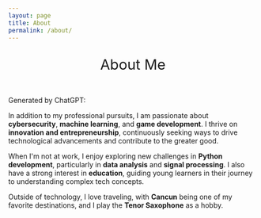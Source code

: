 ```yaml
---
layout: page
title: About
permalink: /about/
---
```


<p style="text-align: center; font-size: 3vw;">About Me</p>
<br>
Generated by ChatGPT:

In addition to my professional pursuits, I am passionate about **cybersecurity**, **machine learning**, and **game development**. I thrive on **innovation and entrepreneurship**, continuously seeking ways to drive technological advancements and contribute to the greater good. 

When I'm not at work, I enjoy exploring new challenges in **Python development**, particularly in **data analysis** and **signal processing**. I also have a strong interest in **education**, guiding young learners in their journey to understanding complex tech concepts.

Outside of technology, I love traveling, with **Cancun** being one of my favorite destinations, and I play the **Tenor Saxophone** as a hobby.

